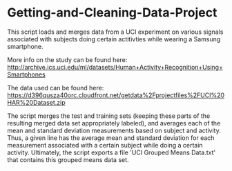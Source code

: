 # Getting-and-Cleaning-Data-Project

This script loads and merges data from a UCI experiment on various signals associated with subjects doing certain actitivties while wearing a Samsung smartphone. 

More info on the study can be found here:
http://archive.ics.uci.edu/ml/datasets/Human+Activity+Recognition+Using+Smartphones

The data used can be found here:
https://d396qusza40orc.cloudfront.net/getdata%2Fprojectfiles%2FUCI%20HAR%20Dataset.zip

The script merges the test and training sets (keeping these parts of the resulting merged data set appropriately labeled), and averages each of the mean and standard deviation measurements based on subject and activity. Thus, a given line has the average mean and standard deviation for each measurement associated with a certain subject while doing a certain activity.
Ultimately, the script exports a file 'UCI Grouped Means Data.txt' that contains this grouped means data set.
